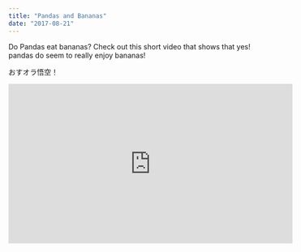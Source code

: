 ```yaml
---
title: "Pandas and Bananas"
date: "2017-08-21"
---
```


Do Pandas eat bananas? Check out this short video that shows that yes! pandas do seem to really enjoy bananas!

おすオラ悟空！

<iframe width="560" height="315" src="https://www.youtube.com/embed/4SZl1r2O_bY" frameborder="0" allowfullscreen></iframe>